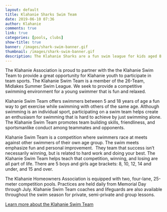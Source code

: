 ```yaml
---
layout: default
title: Klahanie Sharks Swim Team
date: 2019-06-10 07:36
author: Klahanie
comments: true
link: true
categories: [pools, clubs]
show-title: true
banner: /images/shark-swim-banner.gif
thumbnail: /images/shark-swim-banner.gif
description: The Klahanie Sharks are a fun swim league for kids aged 8 to 18.
---
```

The Klahanie Association is proud to partner with the the Klahanie Swim Team to provide a great opportunity for Klahanie youth to participate in team sports. The Klahanie Swim Team is a member of the 26-Team, Midlakes Summer Swim League. We seek to provide a competitive swimming environment for a young swimmer that is fun and relaxed.

Klahanie Swim Team offers swimmers between 5 and 18 years of age a fun way to get exercise while swimming with others of the same age. Although swimming is an individual sport, participating on a swim team helps create an enthusiasm for swimming that is hard to achieve by just swimming alone. The Klahanie Swim Team promotes team building skills, friendliness, and sportsmanlike conduct among teammates and opponents.

Klahanie Swim Team is a competition where swimmers race at meets against other swimmers of their own age group. The swim meets emphasize fun and personal improvement.  They team that success isn’t necessarily winning, but is related to hard work and doing your best. The Klahanie Swim Team helps teach that competition, winning, and losing are all part of life. There are 5 boys and girls age brackets: 8, 10, 12, 14 and under, and 15 and over.

The Klahanie Homeowners Association is equipped with two, four-lane, 25-meter competition pools. Practices are held daily from Memorial Day through July. Klahanie Swim Team coaches and lifeguards are also available throughout the swim season for private, semi-private and group lessons.

[Learn more about the Klahanie Swim Team](https://www.teamunify.com/Home.jsp?team=recmskswa)
